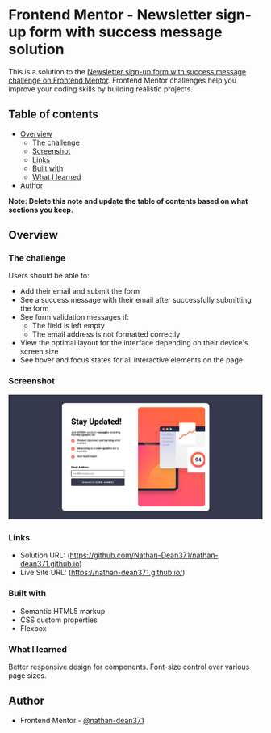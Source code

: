 # Frontend Mentor - Newsletter sign-up form with success message solution

This is a solution to the [Newsletter sign-up form with success message challenge on Frontend Mentor](https://www.frontendmentor.io/challenges/newsletter-signup-form-with-success-message-3FC1AZbNrv). Frontend Mentor challenges help you improve your coding skills by building realistic projects. 

## Table of contents

- [Overview](#overview)
  - [The challenge](#the-challenge)
  - [Screenshot](#screenshot)
  - [Links](#links)
  - [Built with](#built-with)
  - [What I learned](#what-i-learned)
- [Author](#author)


**Note: Delete this note and update the table of contents based on what sections you keep.**

## Overview

### The challenge

Users should be able to:

- Add their email and submit the form
- See a success message with their email after successfully submitting the form
- See form validation messages if:
  - The field is left empty
  - The email address is not formatted correctly
- View the optimal layout for the interface depending on their device's screen size
- See hover and focus states for all interactive elements on the page

### Screenshot

![Desktop Screenshot](/assets//images/Frontend%20Mentor%20Newsletter%20sign-up%20form%20with%20success%20message%20-%20Desktop%20Screenshot.png)

### Links

- Solution URL: (https://github.com/Nathan-Dean371/nathan-dean371.github.io)
- Live Site URL: (https://nathan-dean371.github.io/)


### Built with

- Semantic HTML5 markup
- CSS custom properties
- Flexbox


### What I learned

Better responsive design for components.
Font-size control over various page sizes.

## Author


- Frontend Mentor - [@nathan-dean371](https://www.frontendmentor.io/profile/Nathan-Dean371)
